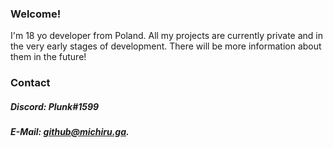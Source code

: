 ### Welcome!
I'm 18 yo developer from Poland.
All my projects are currently private and in the very early stages of development. There will be more information about them in the future!

### Contact
##### Discord: Plunk#1599
##### E-Mail: github@michiru.ga.
